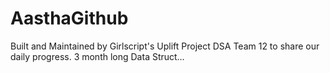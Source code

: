 # AasthaGithub
Built and Maintained by Girlscript's Uplift Project DSA Team 12 to share our daily progress. 3 month long Data Struct…
